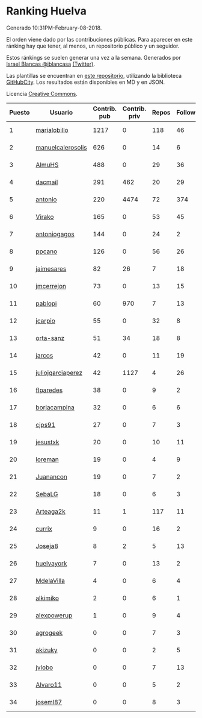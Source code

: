 # Ranking Huelva

Generado 10:31PM-February-08-2018.

El orden viene dado por las contribuciones públicas. Para aparecer en este ránking hay que tener, al menos, un repositorio público y un seguidor.

Estos ránkings se suelen generar una vez a la semana. Generados por [Israel Blancas @iblancasa](https://github.com/iblancasa/) [(Twitter)](https://twitter.com/iblancasa).

Las plantillas se encuentran en [este repositorio](https://github.com/iblancasa/GH-Spanish-Ranking), utilizando la biblioteca [GitHubCity](https://github.com/iblancasa/GitHubCity). Los resultados están disponibles en MD y en JSON.

Licencia [Creative Commons](https://creativecommons.org/licenses/by/4.0/).

| Puesto   |  Usuario  | Contrib. pub | Contrib. priv |Repos| Followers | Desde |  Avatar  |
|----------|-----------|--------------|---------------|-----|-----------|-------|----------|
|1|[marialobillo](https://github.com/marialobillo)|1217|0|118|46|2011-10-22|![marialobillo](https://avatars3.githubusercontent.com/u/1144759)|
|2|[manuelcalerosolis](https://github.com/manuelcalerosolis)|626|0|14|6|2012-12-20|![manuelcalerosolis](https://avatars2.githubusercontent.com/u/3088246)|
|3|[AlmuHS](https://github.com/AlmuHS)|488|0|29|36|2015-10-11|![AlmuHS](https://avatars1.githubusercontent.com/u/15078104)|
|4|[dacmail](https://github.com/dacmail)|291|462|20|29|2008-05-28|![dacmail](https://avatars2.githubusercontent.com/u/11754)|
|5|[antonio](https://github.com/antonio)|220|4474|72|374|2008-07-19|![antonio](https://avatars1.githubusercontent.com/u/17516)|
|6|[Virako](https://github.com/Virako)|165|0|53|45|2011-05-28|![Virako](https://avatars3.githubusercontent.com/u/815686)|
|7|[antoniogagos](https://github.com/antoniogagos)|144|0|24|2|2015-09-18|![antoniogagos](https://avatars1.githubusercontent.com/u/14351629)|
|8|[ppcano](https://github.com/ppcano)|126|0|56|26|2011-06-02|![ppcano](https://avatars0.githubusercontent.com/u/825430)|
|9|[jaimesares](https://github.com/jaimesares)|82|26|7|18|2012-09-28|![jaimesares](https://avatars1.githubusercontent.com/u/2446051)|
|10|[jmcerrejon](https://github.com/jmcerrejon)|73|0|13|15|2012-07-09|![jmcerrejon](https://avatars1.githubusercontent.com/u/1942431)|
|11|[pablopi](https://github.com/pablopi)|60|970|7|13|2014-02-19|![pablopi](https://avatars0.githubusercontent.com/u/6725714)|
|12|[jcarpio](https://github.com/jcarpio)|55|0|32|8|2010-11-23|![jcarpio](https://avatars1.githubusercontent.com/u/493260)|
|13|[orta-sanz](https://github.com/orta-sanz)|51|34|18|8|2013-01-22|![orta-sanz](https://avatars2.githubusercontent.com/u/3337555)|
|14|[jarcos](https://github.com/jarcos)|42|0|11|19|2011-07-23|![jarcos](https://avatars2.githubusercontent.com/u/933995)|
|15|[juliojgarciaperez](https://github.com/juliojgarciaperez)|42|1127|4|26|2015-08-26|![juliojgarciaperez](https://avatars2.githubusercontent.com/u/13980296)|
|16|[flparedes](https://github.com/flparedes)|38|0|9|2|2015-06-28|![flparedes](https://avatars2.githubusercontent.com/u/13085943)|
|17|[borjacampina](https://github.com/borjacampina)|32|0|6|6|2010-12-08|![borjacampina](https://avatars1.githubusercontent.com/u/514025)|
|18|[cjps91](https://github.com/cjps91)|27|0|7|3|2017-11-08|![cjps91](https://avatars0.githubusercontent.com/u/33495645)|
|19|[jesustxk](https://github.com/jesustxk)|20|0|10|11|2014-07-01|![jesustxk](https://avatars2.githubusercontent.com/u/8038664)|
|20|[loreman](https://github.com/loreman)|19|0|4|9|2010-11-19|![loreman](https://avatars2.githubusercontent.com/u/488198)|
|21|[Juanancon](https://github.com/Juanancon)|19|0|7|2|2016-04-29|![Juanancon](https://avatars1.githubusercontent.com/u/18741909)|
|22|[SebaLG](https://github.com/SebaLG)|18|0|6|3|2015-11-17|![SebaLG](https://avatars1.githubusercontent.com/u/15893746)|
|23|[Arteaga2k](https://github.com/Arteaga2k)|11|1|117|11|2012-05-11|![Arteaga2k](https://avatars2.githubusercontent.com/u/1731164)|
|24|[currix](https://github.com/currix)|9|0|16|2|2013-12-21|![currix](https://avatars3.githubusercontent.com/u/6237933)|
|25|[Joseja8](https://github.com/Joseja8)|8|2|5|13|2014-07-12|![Joseja8](https://avatars0.githubusercontent.com/u/8145991)|
|26|[huelvayork](https://github.com/huelvayork)|7|0|13|2|2011-03-29|![huelvayork](https://avatars3.githubusercontent.com/u/697151)|
|27|[MdelaVilla](https://github.com/MdelaVilla)|4|0|6|4|2012-07-18|![MdelaVilla](https://avatars0.githubusercontent.com/u/2000720)|
|28|[alkimiko](https://github.com/alkimiko)|2|0|6|1|2013-04-21|![alkimiko](https://avatars2.githubusercontent.com/u/4218917)|
|29|[alexpowerup](https://github.com/alexpowerup)|1|0|9|4|2015-04-20|![alexpowerup](https://avatars0.githubusercontent.com/u/12040064)|
|30|[agrogeek](https://github.com/agrogeek)|0|0|7|3|2009-04-01|![agrogeek](https://avatars0.githubusercontent.com/u/69480)|
|31|[akizuky](https://github.com/akizuky)|0|0|2|5|2011-09-08|![akizuky](https://avatars2.githubusercontent.com/u/1035039)|
|32|[jvlobo](https://github.com/jvlobo)|0|0|7|13|2013-10-12|![jvlobo](https://avatars1.githubusercontent.com/u/5671420)|
|33|[Alvaro11](https://github.com/Alvaro11)|0|0|5|2|2014-09-26|![Alvaro11](https://avatars3.githubusercontent.com/u/8927377)|
|34|[joseml87](https://github.com/joseml87)|0|0|8|3|2016-01-13|![joseml87](https://avatars3.githubusercontent.com/u/16690607)|
